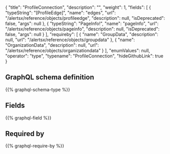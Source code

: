 {
  "title": "ProfileConnection",
  "description": "",
  "weight": 1,
  "fields": [
    {
      "typeString": "[ProfileEdge]",
      "name": "edges",
      "url": "/alertsx/reference/objects/profileedge",
      "description": null,
      "isDeprecated": false,
      "args": null
    },
    {
      "typeString": "PageInfo!",
      "name": "pageInfo",
      "url": "/alertsx/reference/objects/pageinfo",
      "description": null,
      "isDeprecated": false,
      "args": null
    }
  ],
  "requireby": [
    {
      "name": "GroupData",
      "description": null,
      "url": "/alertsx/reference/objects/groupdata"
    },
    {
      "name": "OrganizationData",
      "description": null,
      "url": "/alertsx/reference/objects/organizationdata"
    }
  ],
  "enumValues": null,
  "operator": "type",
  "typename": "ProfileConnection",
  "hideGithubLink": true
}
## GraphQL schema definition

{{% graphql-schema-type %}}

## Fields

{{% graphql-field %}}

## Required by

{{% graphql-require-by %}}
